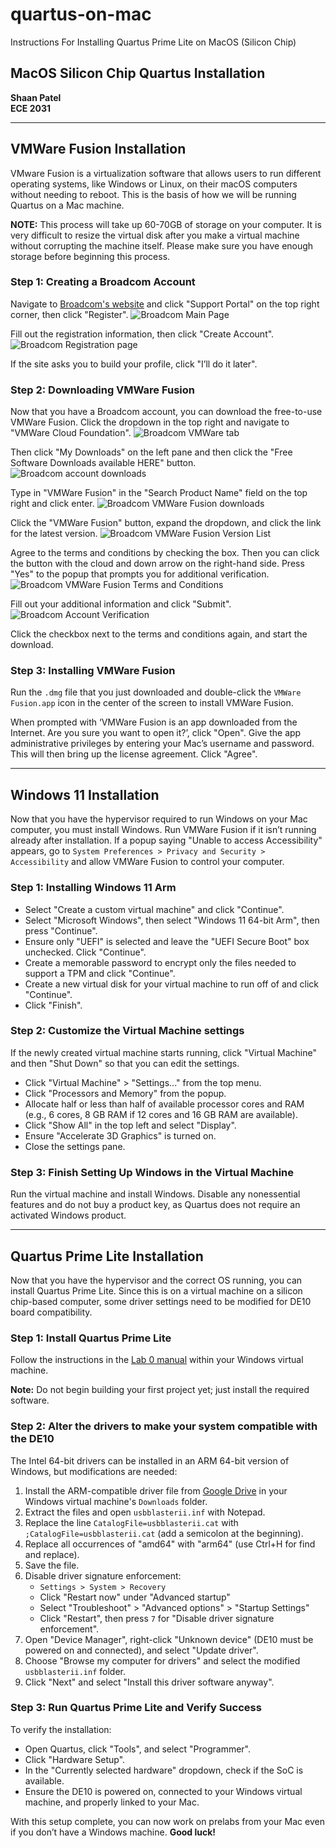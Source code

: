 # quartus-on-mac
Instructions For Installing Quartus Prime Lite on MacOS (Silicon Chip)

## MacOS Silicon Chip Quartus Installation  
**Shaan Patel**  
**ECE 2031**  

---

## VMWare Fusion Installation  
VMware Fusion is a virtualization software that allows users to run different operating systems, like Windows or Linux, on their macOS computers without needing to reboot. This is the basis of how we will be running Quartus on a Mac machine.

**NOTE:** This process will take up 60-70GB of storage on your computer. It is very difficult to resize the virtual disk after you make a virtual machine without corrupting the machine itself. Please make sure you have enough storage before beginning this process.

### Step 1: Creating a Broadcom Account  
Navigate to [Broadcom's website](https://www.broadcom.com/) and click "Support Portal" on the top right corner, then click "Register".
![Broadcom Main Page](quartus-on-mac-images/broadcom-main-page.png)

Fill out the registration information, then click "Create Account".
![Broadcom Registration page](quartus-on-mac-images/broadcom-registration.png)

If the site asks you to build your profile, click "I’ll do it later".

### Step 2: Downloading VMWare Fusion  
Now that you have a Broadcom account, you can download the free-to-use VMWare Fusion. Click the dropdown in the top right and navigate to "VMWare Cloud Foundation".
![Broadcom VMWare tab](quartus-on-mac-images/broadcom-vmware-tab.png)

Then click "My Downloads" on the left pane and then click the "Free Software Downloads available HERE" button.
![Broadcom account downloads](quartus-on-mac-images/broadcom-downloads-screen.png)

Type in "VMWare Fusion" in the "Search Product Name" field on the top right and click enter.
![Broadcom VMWare Fusion downloads](quartus-on-mac-images/broadcom-vmware-fusion-download-screen.png)

Click the "VMWare Fusion" button, expand the dropdown, and click the link for the latest version.
![Broadcom VMWare Fusion Version List](quartus-on-mac-images/broadcom-vmware-versions.png)

Agree to the terms and conditions by checking the box. Then you can click the button with the cloud and down arrow on the right-hand side. Press "Yes" to the popup that prompts you for additional verification.
![Broadcom VMWare Fusion Terms and Conditions](quartus-on-mac-images/broadcom-terms-and-conditions.png)

Fill out your additional information and click "Submit".
![Broadcom Account Verification](quartus-on-mac-images/broadcom-account-verification.png)

Click the checkbox next to the terms and conditions again, and start the download.

### Step 3: Installing VMWare Fusion  
Run the `.dmg` file that you just downloaded and double-click the `VMWare Fusion.app` icon in the center of the screen to install VMWare Fusion.

When prompted with ‘VMWare Fusion is an app downloaded from the Internet. Are you sure you want to open it?’, click "Open". Give the app administrative privileges by entering your Mac’s username and password. This will then bring up the license agreement. Click "Agree".

---

## Windows 11 Installation  
Now that you have the hypervisor required to run Windows on your Mac computer, you must install Windows. Run VMWare Fusion if it isn’t running already after installation. If a popup saying "Unable to access Accessibility" appears, go to `System Preferences > Privacy and Security > Accessibility` and allow VMWare Fusion to control your computer.

### Step 1: Installing Windows 11 Arm  
- Select "Create a custom virtual machine" and click "Continue".
- Select "Microsoft Windows", then select "Windows 11 64-bit Arm", then press "Continue".
- Ensure only "UEFI" is selected and leave the "UEFI Secure Boot" box unchecked. Click "Continue".
- Create a memorable password to encrypt only the files needed to support a TPM and click "Continue".
- Create a new virtual disk for your virtual machine to run off of and click "Continue".
- Click "Finish".

### Step 2: Customize the Virtual Machine settings  
If the newly created virtual machine starts running, click "Virtual Machine" and then "Shut Down" so that you can edit the settings.

- Click "Virtual Machine" > "Settings..." from the top menu.
- Click "Processors and Memory" from the popup.
- Allocate half or less than half of available processor cores and RAM (e.g., 6 cores, 8 GB RAM if 12 cores and 16 GB RAM are available).
- Click "Show All" in the top left and select "Display".
- Ensure "Accelerate 3D Graphics" is turned on.
- Close the settings pane.

### Step 3: Finish Setting Up Windows in the Virtual Machine  
Run the virtual machine and install Windows. Disable any nonessential features and do not buy a product key, as Quartus does not require an activated Windows product.

---

## Quartus Prime Lite Installation  
Now that you have the hypervisor and the correct OS running, you can install Quartus Prime Lite. Since this is on a virtual machine on a silicon chip-based computer, some driver settings need to be modified for DE10 board compatibility.

### Step 1: Install Quartus Prime Lite  
Follow the instructions in the [Lab 0 manual](https://powersof2.gatech.edu/cas/labmanual/manual.php?lab=0) within your Windows virtual machine.

**Note:** Do not begin building your first project yet; just install the required software.

### Step 2: Alter the drivers to make your system compatible with the DE10  
The Intel 64-bit drivers can be installed in an ARM 64-bit version of Windows, but modifications are needed:

1. Install the ARM-compatible driver file from [Google Drive](https://drive.google.com/file/d/1MKYReSuQtBxCYf79mcKUrJuw7NSF-VlI/view?usp=sharing) in your Windows virtual machine's `Downloads` folder.
2. Extract the files and open `usbblasterii.inf` with Notepad.
3. Replace the line `CatalogFile=usbblasterii.cat` with `;CatalogFile=usbblasterii.cat` (add a semicolon at the beginning).
4. Replace all occurrences of "amd64" with "arm64" (use Ctrl+H for find and replace).
5. Save the file.
6. Disable driver signature enforcement:
   - `Settings > System > Recovery`
   - Click "Restart now" under "Advanced startup"
   - Select "Troubleshoot" > "Advanced options" > "Startup Settings"
   - Click "Restart", then press `7` for "Disable driver signature enforcement".
7. Open "Device Manager", right-click "Unknown device" (DE10 must be powered on and connected), and select "Update driver".
8. Choose "Browse my computer for drivers" and select the modified `usbblasterii.inf` folder.
9. Click "Next" and select "Install this driver software anyway".

### Step 3: Run Quartus Prime Lite and Verify Success  
To verify the installation:

- Open Quartus, click "Tools", and select "Programmer".
- Click "Hardware Setup".
- In the "Currently selected hardware" dropdown, check if the SoC is available.
- Ensure the DE10 is powered on, connected to your Windows virtual machine, and properly linked to your Mac.

With this setup complete, you can now work on prelabs from your Mac even if you don’t have a Windows machine. **Good luck!**
